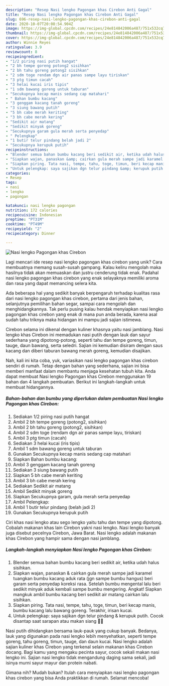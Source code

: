 ```yaml
---
description: "Resep Nasi lengko Pagongan khas Cirebon Anti Gagal"
title: "Resep Nasi lengko Pagongan khas Cirebon Anti Gagal"
slug: 696-resep-nasi-lengko-pagongan-khas-cirebon-anti-gagal
date: 2020-10-07T20:08:54.904Z
image: https://img-global.cpcdn.com/recipes/24e814842006a487/751x532cq70/nasi-lengko-pagongan-khas-cirebon-foto-resep-utama.jpg
thumbnail: https://img-global.cpcdn.com/recipes/24e814842006a487/751x532cq70/nasi-lengko-pagongan-khas-cirebon-foto-resep-utama.jpg
cover: https://img-global.cpcdn.com/recipes/24e814842006a487/751x532cq70/nasi-lengko-pagongan-khas-cirebon-foto-resep-utama.jpg
author: Winnie Reyes
ratingvalue: 3.9
reviewcount: 8
recipeingredient:
- "1/2 piring nasi putih hangat"
- "2 bh tempe goreng potong2 sisihkan"
- "2 bh tahu goreng potong2 sisihkan"
- "2 sdm toge rendam dgn air panas sampe layu tiriskan"
- "3 ptg timun cacah"
- "3 helai kucai iris tipis"
- "1 sdm bawang goreng untuk taburan"
- "Secukupnya kecap manis sedang cap matahari"
- " Bahan bumbu kacang"
- "3 genggam kacang tanah goreng"
- "3 siung bawang putih"
- "5 bh cabe merah keriting"
- "3 bh cabe merah kering"
- "Sedikit air matang"
- "Sedikit minyak goreng"
- "Secukupnya garam gula merah serta penyedap"
- " Pelengkap"
- "1 butir telur pindang belah jadi 2"
- "Secukupnya kerupuk putih"
recipeinstructions:
- "Blender semua bahan bumbu kacang beri sedikit air, ketika udah halus sisihkan."
- "Siapkan wajan, panaskan &amp; cairkan gula merah sampe jadi karamel tuangkan bumbu kacang aduk rata (jgn sampe bumbu hangus) beri garam serta penyedap koreksi rasa. Setelah bumbu mengental lalu beri sedikit minyak aduk kembali sampe bumbu mengering. Angkat! Siapkan mangkuk ambil bumbu kacang beri sedikit air matang cairkan lalu sisihkan."
- "Siapkan piring. Tata nasi, tempe, tahu, toge, timun, beri kecap manis, bumbu kacang lalu bawang goreng. Terakhir, irisan kucai."
- "Untuk pelengkap: saya sajikan dgn telur pindang &amp; kerupuk putih. Cocok disantap saat sarapan atau makan siang 👍🏼"
categories:
- Resep
tags:
- nasi
- lengko
- pagongan

katakunci: nasi lengko pagongan 
nutrition: 172 calories
recipecuisine: Indonesian
preptime: "PT31M"
cooktime: "PT49M"
recipeyield: "2"
recipecategory: Dinner

---
```



![Nasi lengko Pagongan khas Cirebon](https://img-global.cpcdn.com/recipes/24e814842006a487/751x532cq70/nasi-lengko-pagongan-khas-cirebon-foto-resep-utama.jpg)

Lagi mencari ide resep nasi lengko pagongan khas cirebon yang unik? Cara membuatnya memang susah-susah gampang. Kalau keliru mengolah maka hasilnya tidak akan memuaskan dan justru cenderung tidak enak. Padahal nasi lengko pagongan khas cirebon yang enak selayaknya memiliki aroma dan rasa yang dapat memancing selera kita.

Ada beberapa hal yang sedikit banyak berpengaruh terhadap kualitas rasa dari nasi lengko pagongan khas cirebon, pertama dari jenis bahan, selanjutnya pemilihan bahan segar, sampai cara mengolah dan menghidangkannya. Tak perlu pusing kalau hendak menyiapkan nasi lengko pagongan khas cirebon yang enak di mana pun anda berada, karena asal sudah tahu triknya maka hidangan ini mampu jadi sajian istimewa.

Cirebon selama ini dikenal dengan kuliner khasnya yaitu nasi jamblang. Nasi lengko khas Cirebon ini memadukan nasi putih dengan lauk dan sayur sederhana yang dipotong-potong, seperti tahu dan tempe goreng, timun, tauge, daun bawang, serta seledri. Sajian ini kemudian disiram dengan saus kacang dan diberi taburan bawang merah goreng, kemudian disajikan.


Nah, kali ini kita coba, yuk, variasikan nasi lengko pagongan khas cirebon sendiri di rumah. Tetap dengan bahan yang sederhana, sajian ini bisa memberi manfaat dalam membantu menjaga kesehatan tubuh kita. Anda dapat membuat Nasi lengko Pagongan khas Cirebon menggunakan 19 bahan dan 4 langkah pembuatan. Berikut ini langkah-langkah untuk membuat hidangannya.

<!--inarticleads1-->

##### Bahan-bahan dan bumbu yang diperlukan dalam pembuatan Nasi lengko Pagongan khas Cirebon:

1. Sediakan 1/2 piring nasi putih hangat
1. Ambil 2 bh tempe goreng (potong2, sisihkan)
1. Ambil 2 bh tahu goreng (potong2, sisihkan)
1. Ambil 2 sdm toge (rendam dgn air panas sampe layu, tiriskan)
1. Ambil 3 ptg timun (cacah)
1. Sediakan 3 helai kucai (iris tipis)
1. Ambil 1 sdm bawang goreng untuk taburan
1. Gunakan Secukupnya kecap manis sedang cap matahari
1. Siapkan  Bahan bumbu kacang:
1. Ambil 3 genggam kacang tanah goreng
1. Sediakan 3 siung bawang putih
1. Siapkan 5 bh cabe merah keriting
1. Ambil 3 bh cabe merah kering
1. Sediakan Sedikit air matang
1. Ambil Sedikit minyak goreng
1. Siapkan Secukupnya garam, gula merah serta penyedap
1. Ambil  Pelengkap:
1. Ambil 1 butir telur pindang (belah jadi 2)
1. Gunakan Secukupnya kerupuk putih


Ciri khas nasi lengko atau sego lengko yaitu tahu dan tempe yang dipotong. Cobalah makanan khas lain Cirebon yakni nasi lengko. Nasi lengko banyak juga disebut pecelnya Cirebon, Jawa Barat. Nasi lengko adalah makanan khas Cirebon yang hampir sama dengan nasi jamblang. 

<!--inarticleads2-->

##### Langkah-langkah menyiapkan Nasi lengko Pagongan khas Cirebon:

1. Blender semua bahan bumbu kacang beri sedikit air, ketika udah halus sisihkan.
1. Siapkan wajan, panaskan &amp; cairkan gula merah sampe jadi karamel tuangkan bumbu kacang aduk rata (jgn sampe bumbu hangus) beri garam serta penyedap koreksi rasa. Setelah bumbu mengental lalu beri sedikit minyak aduk kembali sampe bumbu mengering. Angkat! Siapkan mangkuk ambil bumbu kacang beri sedikit air matang cairkan lalu sisihkan.
1. Siapkan piring. Tata nasi, tempe, tahu, toge, timun, beri kecap manis, bumbu kacang lalu bawang goreng. Terakhir, irisan kucai.
1. Untuk pelengkap: saya sajikan dgn telur pindang &amp; kerupuk putih. Cocok disantap saat sarapan atau makan siang 👍🏼


Nasi putih dihidangkan bersama lauk-pauk yang cukup banyak. Bedanya, lauk yang digunakan pada nasi lengko lebih menyehatkan, seperti tempe goreng, tahu goreng, timun, tauge, dan daun kucai. Nasi lengko adalah sajian kuliner khas Cirebon yang terkenal selain makanan khas Cirebon docang. Bagi kamu yang mengaku pecinta sayur, cocok sekali makan nasi lengko ini. Sajian nasi lengko tidak mengandung daging sama sekali, jadi isinya murni sayur mayur dan protein nabati. 

Gimana nih? Mudah bukan? Itulah cara menyiapkan nasi lengko pagongan khas cirebon yang bisa Anda praktikkan di rumah. Selamat mencoba!
